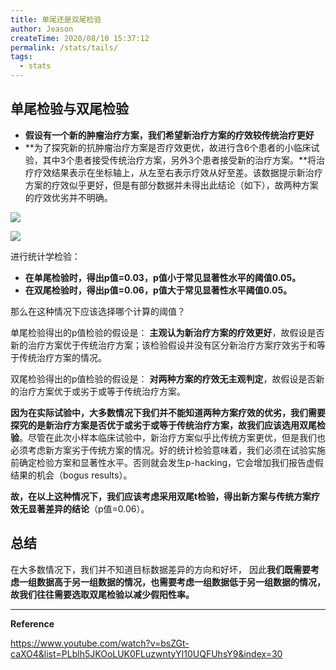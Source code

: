 ```yaml
---
title: 单尾还是双尾检验
author: Jeason
createTime: 2020/08/10 15:37:12
permalink: /stats/tails/
tags:
  - stats
---
```


<!--more-->  

## 单尾检验与双尾检验  

+ **假设有一个新的肿瘤治疗方案，我们希望新治疗方案的疗效较传统治疗更好**  
+ **为了探究新的抗肿瘤治疗方案是否疗效更优，故进行含6个患者的小临床试验，其中3个患者接受传统治疗方案，另外3个患者接受新的治疗方案。**将治疗疗效结果表示在坐标轴上，从左至右表示疗效从好至差。该数据提示新治疗方案的疗效似乎更好，但是有部分数据并未得出此结论（如下），故两种方案的疗效优劣并不明确。  

![](https://cdn.jsdelivr.net/gh/Moonerss/CDN/paper/one-tail/onetail1.jpg)  

![](https://cdn.jsdelivr.net/gh/Moonerss/CDN/paper/one-tail/onetail2.jpg)  

进行统计学检验：  

+ **在单尾检验时，得出p值=0.03，p值小于常见显著性水平的阈值0.05。**  
+ **在双尾检验时，得出p值=0.06，p值大于常见显著性水平阈值0.05。**  

那么在这种情况下应该选择哪个计算的阈值？  

单尾检验得出的p值检验的假设是： **主观认为新治疗方案的疗效更好**，故假设是否新的治疗方案优于传统治疗方案；该检验假设并没有区分新治疗方案疗效劣于和等于传统治疗方案的情况。  

双尾检验得出的p值检验的假设是： **对两种方案的疗效无主观判定**，故假设是否新的治疗方案优于或劣于或等于传统治疗方案。  

**因为在实际试验中，大多数情况下我们并不能知道两种方案疗效的优劣，我们需要探究的是新治疗方案是否优于或劣于或等于传统治疗方案，故我们应该选用双尾检验**。尽管在此次小样本临床试验中，新治疗方案似乎比传统方案更优，但是我们也必须考虑新方案劣于传统方案的情况。好的统计检验意味着，我们必须在试验实施前确定检验方案和显著性水平。否则就会发生p-hacking，它会增加我们报告虚假结果的机会（bogus results）。  

**故，在以上这种情况下，我们应该考虑采用双尾t检验，得出新方案与传统方案疗效无显著差异的结论**（p值=0.06）。  



## 总结  

在大多数情况下，我们并不知道目标数据差异的方向和好坏， 因此**我们既需要考虑一组数据高于另一组数据的情况，也需要考虑一组数据低于另一组数据的情况，故我们往往需要选取双尾检验以减少假阳性率。**  

---------------------------------------------------

**Reference**  

https://www.youtube.com/watch?v=bsZGt-caXO4&list=PLblh5JKOoLUK0FLuzwntyYI10UQFUhsY9&index=30  



